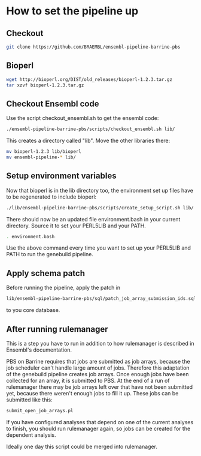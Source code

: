 How to set the pipeline up
==========================

Checkout
--------

```bash
git clone https://github.com/BRAEMBL/ensembl-pipeline-barrine-pbs
```

Bioperl
-------

```bash
wget http://bioperl.org/DIST/old_releases/bioperl-1.2.3.tar.gz
tar xzvf bioperl-1.2.3.tar.gz
```

Checkout Ensembl code
---------------------

Use the script checkout_ensembl.sh to get the ensembl code:

```bash
./ensembl-pipeline-barrine-pbs/scripts/checkout_ensembl.sh lib/
```

This creates a directory called "lib". Move the other libraries there:

```bash
mv bioperl-1.2.3 lib/bioperl
mv ensembl-pipeline-* lib/
```

Setup environment variables
---------------------------

Now that bioperl is in the lib directory too, the environment set up files have to be regenerated to include bioperl:

```bash
./lib/ensembl-pipeline-barrine-pbs/scripts/create_setup_script.sh lib/
```

There should now be an updated file environment.bash in your current directory. Source it to set your PERL5LIB and your PATH.

```bash
. environment.bash
```

Use the above command every time you want to set up your PERL5LIB and PATH to run the genebuild pipeline.

Apply schema patch
------------------

Before running the pipeline, apply the patch in

```bash
lib/ensembl-pipeline-barrine-pbs/sql/patch_job_array_submission_ids.sql
```

to you core database.

After running rulemanager
-------------------------

This is a step you have to run in addition to how rulemanager is described in Ensembl's documentation.

PBS on Barrine requires that jobs are submitted as job arrays, because the job scheduler can't handle large amount of jobs. Therefore this adaptation of the genebuild pipeline creates job arrays. Once enough jobs have been collected for an array, it is submitted to PBS. At the end of a run of rulemanager there may be job arrays left over that have not been submitted yet, because there weren't enough jobs to fill it up. These jobs can be submitted like this:

```bash
submit_open_job_arrays.pl
```

If you have configured analyses that depend on one of the current analyses to finish, you should run rulemanager again, so jobs can be created for the dependent analysis.

Ideally one day this script could be merged into rulemanager.


